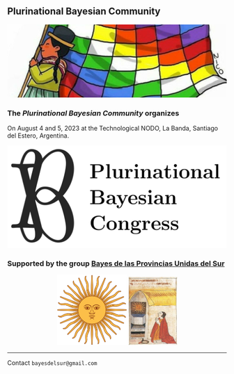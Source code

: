 ## Plurinational Bayesian Community

![com](https://raw.githubusercontent.com/glandfried/images/master/whipalaNico.jpeg)

### The *Plurinational Bayesian Community* organizes

On August 4 and 5, 2023 at the Technological NODO, La Banda, Santiago del Estero, Argentina.

[![Comunidad](https://raw.githubusercontent.com/glandfried/images/master/logos/PBC.png)](https://bayesdelsur.com.ar/index_en.html)

### Supported by the group [**Bayes de las Provincias Unidas del Sur**](https://bayesdelasprovinciasunidasdelsur.github.io/en/home)

<p align="center">
  <img href="https://bayesdelasprovinciasunidasdelsur.github.io/" src="https://raw.githubusercontent.com/glandfried/images/master/inti.png" style="width: 32%;"/>
  <img src="https://raw.githubusercontent.com/glandfried/images/master/pachacuteckoricancha.jpg" style="width: 22%;"/>
</p>

---

Contact `bayesdelsur@gmail.com`
